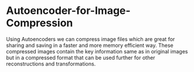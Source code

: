 # Autoencoder-for-Image-Compression
Using Autoencoders we can compress image files which are great for sharing and saving in a faster and more memory efficient way. These compressed images contain the key information same as in original images but in a compressed format that can be used further for other reconstructions and transformations.
